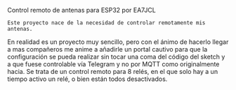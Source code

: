 Control remoto de antenas para ESP32 por EA7JCL

	Este proyecto nace de la necesidad de controlar remotamente mis antenas. 
En realidad es un proyecto muy sencillo, pero con el ánimo de hacerlo llegar a mas compañeros me anime a añadirle un portal cautivo para que la configuración se pueda realizar sin tocar una coma del código del sketch y a que fuese controlable vía Telegram y no por MQTT como originalmente hacia.
Se trata de un control remoto para 8 relés, en el que solo hay a un tiempo activo un relé, o bien están todos desactivados.

